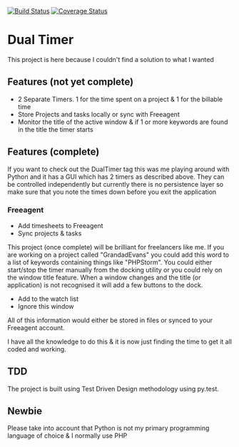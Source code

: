 [![Build Status](https://travis-ci.org/GrandadEvans/dual-timer.svg?branch=master)](https://travis-ci.org/GrandadEvans/dual-timer) [![Coverage Status](https://coveralls.io/repos/GrandadEvans/dual-timer/badge.svg)](https://coveralls.io/r/GrandadEvans/dual-timer)
# Dual Timer
This project is here because I couldn't find a solution to what I wanted

## Features (not yet complete)

*  2 Separate Timers. 1 for the time spent on a project & 1 for the billable time
*  Store Projects and tasks locally or sync with Freeagent
*  Monitor the title of the active window & if 1 or more keywords are found in the title the timer starts

## Features (complete)
If you want to check out the DualTimer tag this was me playing around with Python and it has a GUI which has 2 timers as described above. They can be controlled independently but currently there is no persistence layer so make sure that you note the times down before you exit the application

### Freeagent

*  Add timesheets to Freeagent
*  Sync projects & tasks

This project (once complete) will be brilliant for freelancers like me.
If you are working on a project called "GrandadEvans" you could add this word to a list of keywords containing things like "PHPStorm".
You could either start/stop the timer manually from the docking utility or you could rely on the window title feature.
When a window changes and the title (or application) is not recognised it will add a few buttons to the dock.

*  Add to the watch list
*  Ignore this window

All of this information would either be stored in files or synced to your Freeagent account.

I have all the knowledge to do this & it is now just finding the time to get it all coded and working.

## TDD
The project is built using Test Driven Design methodology using py.test.

## Newbie
Please take into account that Python is not my primary programming language of choice & I normally use PHP